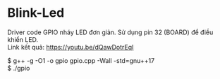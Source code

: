 # Blink-Led
Driver code GPIO nháy LED đơn giản. Sử dụng pin 32 (BOARD) để điều khiển LED.  
Link kết quả: https://youtu.be/dQawDotrEqI

$ g++ -g -O1 -o gpio gpio.cpp -Wall -std=gnu++17  
$ ./gpio
